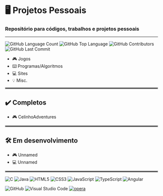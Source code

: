 # 🖥️ Projetos Pessoais
### Repositório para códigos, trabalhos e projetos pessoais
-----------
<img alt="GitHub Language Count" src="https://img.shields.io/github/languages/count/bpsoraggi/Projetos-Pessoais" /> <img alt="GitHub Top Language" src="https://img.shields.io/github/languages/top/bpsoraggi/Projetos-Pessoais" /> <img alt="GitHub Contributors" src="https://img.shields.io/github/contributors/bpsoraggi/PUC-Minas" /> <img alt="GitHub Last Commit" src="https://img.shields.io/github/last-commit/bpsoraggi/PUC-Minas" /> <img alt="" src="https://img.shields.io/github/repo-size/bpsoraggi/Projetos-Pessoais" />

- 🎮 Jogos
- ⌨️ Programas/Algoritmos
- 💻 Sites
- 💡 Misc.
<hr style="border:2px solid gray">

## ✔️ Completos
- 🎮 CelinhoAdventures
<hr style="border:2px solid gray">

## 🛠️ Em desenvolvimento
- 🎮 Unnamed
- 💻 Unnamed
<hr style="border:2px solid gray">

![C](https://img.shields.io/badge/c-%2300599C.svg?style=for-the-badge&logo=c&logoColor=white) ![Java](https://img.shields.io/badge/java-%23ED8B00.svg?style=for-the-badge&logo=openjdk&logoColor=white) ![HTML5](https://img.shields.io/badge/html5-%23E34F26.svg?style=for-the-badge&logo=html5&logoColor=white) ![CSS3](https://img.shields.io/badge/css3-%231572B6.svg?style=for-the-badge&logo=css3&logoColor=white) ![JavaScript](https://img.shields.io/badge/javascript-%23323330.svg?style=for-the-badge&logo=javascript&logoColor=%23F7DF1E) ![TypeScript](https://img.shields.io/badge/typescript-%23007ACC.svg?style=for-the-badge&logo=typescript&logoColor=white) ![Angular](https://img.shields.io/badge/angular-%23DD0031.svg?style=for-the-badge&logo=angular&logoColor=white)
 
![GitHub](https://img.shields.io/badge/github-%23121011.svg?style=for-the-badge&logo=github&logoColor=white) ![Visual Studio Code](https://img.shields.io/badge/Visual%20Studio%20Code-0078d7.svg?style=for-the-badge&logo=visual-studio-code&logoColor=white) <a href='https://github.com/shivamkapasia0' target="_blank"><img alt='opera' src='https://img.shields.io/badge/gamemaker-100000?style=for-the-badge&logo=opera&logoColor=white&labelColor=0081A5&color=0081A5'/>
